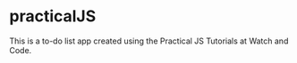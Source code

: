 # practicalJS

This is a to-do list app created using the Practical JS Tutorials at Watch and Code.
